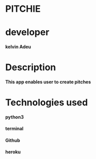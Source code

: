 # PITCHIE

# developer
#### kelvin Adeu

# Description
#### This app enables user to create pitches

# Technologies used
####  python3
####  terminal
####  Github
####  heroku
